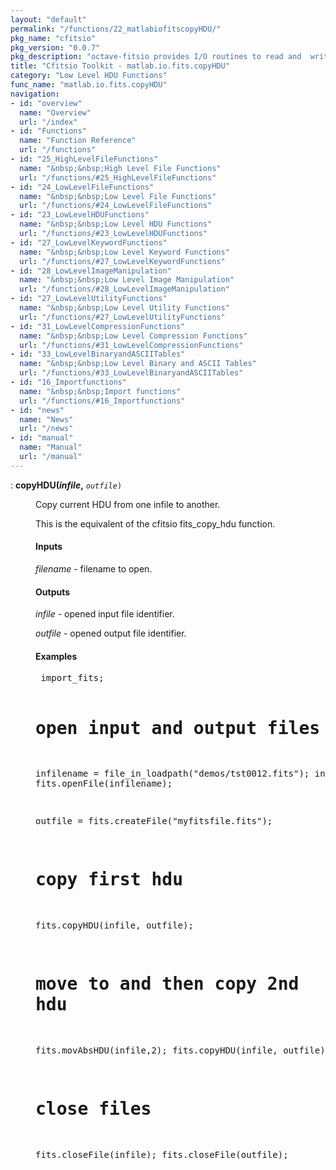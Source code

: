 ```yaml
---
layout: "default"
permalink: "/functions/22_matlabiofitscopyHDU/"
pkg_name: "cfitsio"
pkg_version: "0.0.7"
pkg_description: "octave-fitsio provides I/O routines to read and  write FITS (Flexible Image Transport System) files."
title: "Cfitsio Toolkit - matlab.io.fits.copyHDU"
category: "Low Level HDU Functions"
func_name: "matlab.io.fits.copyHDU"
navigation:
- id: "overview"
  name: "Overview"
  url: "/index"
- id: "Functions"
  name: "Function Reference"
  url: "/functions"
- id: "25_HighLevelFileFunctions"
  name: "&nbsp;&nbsp;High Level File Functions"
  url: "/functions/#25_HighLevelFileFunctions"
- id: "24_LowLevelFileFunctions"
  name: "&nbsp;&nbsp;Low Level File Functions"
  url: "/functions/#24_LowLevelFileFunctions"
- id: "23_LowLevelHDUFunctions"
  name: "&nbsp;&nbsp;Low Level HDU Functions"
  url: "/functions/#23_LowLevelHDUFunctions"
- id: "27_LowLevelKeywordFunctions"
  name: "&nbsp;&nbsp;Low Level Keyword Functions"
  url: "/functions/#27_LowLevelKeywordFunctions"
- id: "28_LowLevelImageManipulation"
  name: "&nbsp;&nbsp;Low Level Image Manipulation"
  url: "/functions/#28_LowLevelImageManipulation"
- id: "27_LowLevelUtilityFunctions"
  name: "&nbsp;&nbsp;Low Level Utility Functions"
  url: "/functions/#27_LowLevelUtilityFunctions"
- id: "31_LowLevelCompressionFunctions"
  name: "&nbsp;&nbsp;Low Level Compression Functions"
  url: "/functions/#31_LowLevelCompressionFunctions"
- id: "33_LowLevelBinaryandASCIITables"
  name: "&nbsp;&nbsp;Low Level Binary and ASCII Tables"
  url: "/functions/#33_LowLevelBinaryandASCIITables"
- id: "16_Importfunctions"
  name: "&nbsp;&nbsp;Import functions"
  url: "/functions/#16_Importfunctions"
- id: "news"
  name: "News"
  url: "/news"
- id: "manual"
  name: "Manual"
  url: "/manual"
---
```

<dl class="first-deftypefn">
<dt class="deftypefn" id="index-copyHDU_0028infile_002c"><span class="category-def">: </span><span><strong class="def-name">copyHDU(<var class="var">infile</var>,</strong> <code class="def-code-arguments"><var class="var">outfile</var>)</code><a class="copiable-link" href="#index-copyHDU_0028infile_002c"></a></span></dt>
<dd><p>Copy current HDU from one infile to another.
</p>
<p>This is the equivalent of the cfitsio fits_copy_hdu function.
</p>
<h4 class="subsubheading" id="Inputs"><span>Inputs<a class="copiable-link" href="#Inputs"></a></span></h4>
<p><var class="var">filename</var> - filename to open.
</p>
<h4 class="subsubheading" id="Outputs"><span>Outputs<a class="copiable-link" href="#Outputs"></a></span></h4>
<p><var class="var">infile</var> - opened input file identifier.
</p>
<p><var class="var">outfile</var> - opened output file identifier.
</p>
<h4 class="subsubheading" id="Examples"><span>Examples<a class="copiable-link" href="#Examples"></a></span></h4>
<div class="example">
<pre class="example-preformatted"> import_fits;
 
 # open input and output files
 infilename = file_in_loadpath(&quot;demos/tst0012.fits&quot;);
 infile = fits.openFile(infilename);

 outfile = fits.createFile(&quot;myfitsfile.fits&quot;);
 # copy first hdu
 fits.copyHDU(infile, outfile);
 # move to and then copy 2nd hdu
 fits.movAbsHDU(infile,2);
 fits.copyHDU(infile, outfile);

 # close files
 fits.closeFile(infile);
 fits.closeFile(outfile);
 </pre></div>
</dd></dl>